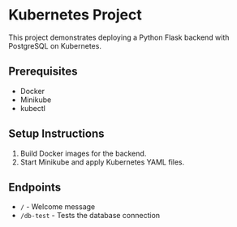 # Kubernetes Project

This project demonstrates deploying a Python Flask backend with PostgreSQL on Kubernetes.

## Prerequisites
- Docker
- Minikube
- kubectl

## Setup Instructions
1. Build Docker images for the backend.
2. Start Minikube and apply Kubernetes YAML files.

## Endpoints
- `/` - Welcome message
- `/db-test` - Tests the database connection
